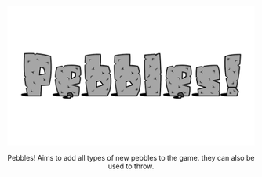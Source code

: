 ![Image](.github/pebbles_logo.png "Pebbles Logo")

<center>Pebbles! Aims to add all types of new pebbles to the game. they can also be used to throw.</center>